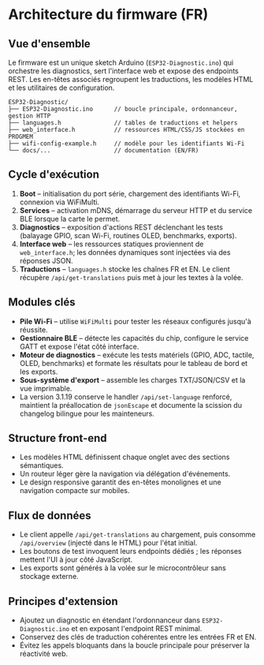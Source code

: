 # Architecture du firmware (FR)

## Vue d'ensemble
Le firmware est un unique sketch Arduino (`ESP32-Diagnostic.ino`) qui orchestre les diagnostics, sert l'interface web et expose des endpoints REST. Les en-têtes associés regroupent les traductions, les modèles HTML et les utilitaires de configuration.

```
ESP32-Diagnostic/
├── ESP32-Diagnostic.ino      // boucle principale, ordonnanceur, gestion HTTP
├── languages.h               // tables de traductions et helpers
├── web_interface.h           // ressources HTML/CSS/JS stockées en PROGMEM
├── wifi-config-example.h     // modèle pour les identifiants Wi-Fi
└── docs/...                  // documentation (EN/FR)
```

## Cycle d'exécution
1. **Boot** – initialisation du port série, chargement des identifiants Wi-Fi, connexion via WiFiMulti.
2. **Services** – activation mDNS, démarrage du serveur HTTP et du service BLE lorsque la carte le permet.
3. **Diagnostics** – exposition d'actions REST déclenchant les tests (balayage GPIO, scan Wi-Fi, routines OLED, benchmarks, exports).
4. **Interface web** – les ressources statiques proviennent de `web_interface.h`; les données dynamiques sont injectées via des réponses JSON.
5. **Traductions** – `languages.h` stocke les chaînes FR et EN. Le client récupère `/api/get-translations` puis met à jour les textes à la volée.

## Modules clés
- **Pile Wi-Fi** – utilise `WiFiMulti` pour tester les réseaux configurés jusqu'à réussite.
- **Gestionnaire BLE** – détecte les capacités du chip, configure le service GATT et expose l'état côté interface.
- **Moteur de diagnostics** – exécute les tests matériels (GPIO, ADC, tactile, OLED, benchmarks) et formate les résultats pour le tableau de bord et les exports.
- **Sous-système d'export** – assemble les charges TXT/JSON/CSV et la vue imprimable.
- La version 3.1.19 conserve le handler `/api/set-language` renforcé, maintient la préallocation de `jsonEscape` et documente la scission du changelog bilingue pour les mainteneurs.

## Structure front-end
- Les modèles HTML définissent chaque onglet avec des sections sémantiques.
- Un routeur léger gère la navigation via délégation d'événements.
- Le design responsive garantit des en-têtes monolignes et une navigation compacte sur mobiles.

## Flux de données
- Le client appelle `/api/get-translations` au chargement, puis consomme `/api/overview` (injecté dans le HTML) pour l'état initial.
- Les boutons de test invoquent leurs endpoints dédiés ; les réponses mettent l'UI à jour côté JavaScript.
- Les exports sont générés à la volée sur le microcontrôleur sans stockage externe.

## Principes d'extension
- Ajoutez un diagnostic en étendant l'ordonnanceur dans `ESP32-Diagnostic.ino` et en exposant l'endpoint REST minimal.
- Conservez des clés de traduction cohérentes entre les entrées FR et EN.
- Évitez les appels bloquants dans la boucle principale pour préserver la réactivité web.
